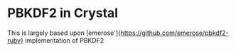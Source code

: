 # PBKDF2 in Crystal

This is largely based upon [emerose']{https://github.com/emerose/pbkdf2-ruby} implementation of PBKDF2
